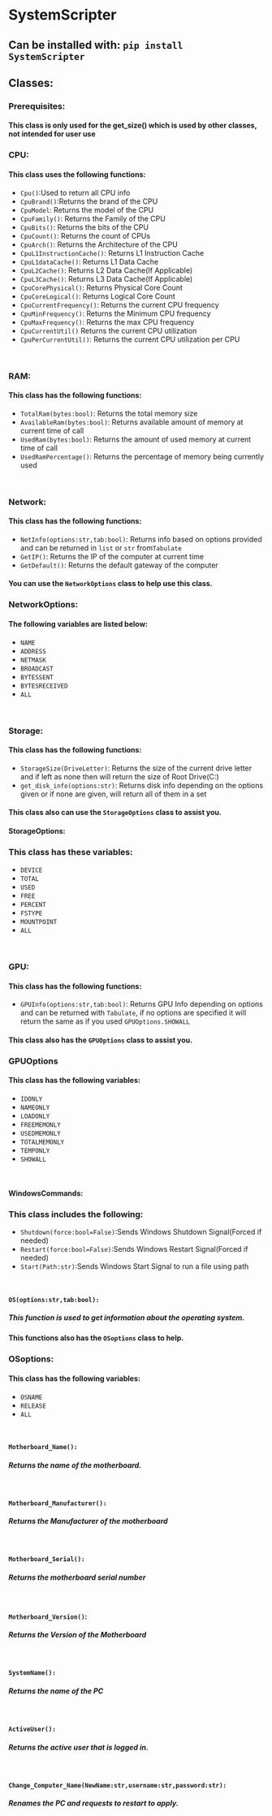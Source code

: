 <h1>SystemScripter</h1>
<h2>Can be installed with: <code>pip install SystemScripter</code></h2>
<h2>Classes:</h2>
<h3>Prerequisites:</h3>
<h4>This class is only used for the get_size() which is used by other classes, not intended for user use</h4>
<h3>CPU:</h3>
<h4>This class uses the following functions:</h4>
<ul>
<li><code>Cpu()</code>:Used to return all CPU info</li>
<li><code>CpuBrand()</code>:Returns the brand of the CPU</li>
<li><code>CpuModel</code>: Returns the model of the CPU</li>
<li><code>CpuFamily()</code>: Returns the Family of the CPU</li>
<li><code>CpuBits()</code>: Returns the bits of the CPU</li>
<li><code>CpuCount()</code>: Returns the count of CPUs</li>
<li><code>CpuArch()</code>: Returns the Architecture of the CPU</li>
<li><code>CpuL1InstructionCache()</code>: Returns L1 Instruction Cache</li>
<li><code>CpuL1dataCache()</code>: Returns L1 Data Cache</li>
<li><code>CpuL2Cache()</code>: Returns L2 Data Cache(If Applicable)</li>
<li><code>CpuL3Cache()</code>: Returns L3 Data Cache(If Applicable)</li>
<li><code>CpuCorePhysical()</code>: Returns Physical Core Count</li>
<li><code>CpuCoreLogical()</code>: Returns Logical Core Count</li>
<li><code>CpuCurrentFrequency()</code>: Returns the current CPU frequency</li>
<li><code>CpuMinFrequency()</code>: Returns the Minimum CPU frequency</li>
<li><code>CpuMaxFrequency()</code>: Returns the max CPU frequency</li>
<li><code>CpuCurrentUtil()</code> Returns the current CPU utilization</li>
<li><code>CpuPerCurrentUtil()</code>: Returns the current CPU utilization per CPU</li>
</ul>
<br>
<h3>RAM:</h3>
<h4>This class has the following functions:</h4>
<ul>
<li><code>TotalRam(bytes:bool)</code>: Returns the total memory size</li>
<li><code>AvailableRam(bytes:bool)</code>: Returns available amount of memory at current time of call</li>
<li><code>UsedRam(bytes:bool)</code>: Returns the amount of used memory at current time of call</li>
<li><code>UsedRamPercentage()</code>: Returns the percentage of memory being currently used</li>
</ul>
<br>
<h3>Network:</h3>
<h4>This class has the following functions:</h4>
<ul>
<li><code>NetInfo(options:str,tab:bool)</code>: Returns info based on options provided and can be returned in <code>list</code> or <code>str</code> from<code>Tabulate</code></li>
<li><code>GetIP()</code>: Returns the IP of the computer at current time</li>
<li><code>GetDefault()</code>: Returns the default gateway of the computer</li>
</ul>
<h4>You can use the <code>NetworkOptions</code> class to help use this class.</h4>
<h3>NetworkOptions:</h3>
<h4>The following variables are listed below:</h4>
<ul>
<li><code>NAME</code></li>
<li><code>ADDRESS</code></li>
<li><code>NETMASK</code></li>
<li><code>BROADCAST</code></li>
<li><code>BYTESSENT</code></li>
<li><code>BYTESRECEIVED</code></li>
<li><code>ALL</code></li>
</ul>
<br>
<h3>Storage:</h3>
<h4>This class has the following functions:</h4>
<ul>
<li><code>StorageSize(DriveLetter)</code>: Returns the size of the current drive letter and if left as none then will return the size of Root Drive(C:)</li>
<li><code>get_disk_info(options:str)</code>: Returns disk info depending on the options given or if none are given, will return all of them in a set</li>


</ul>
<h4>This class also can use the <code>StorageOptions</code> class to assist you.</h4>
<h4>StorageOptions:</h4>
<h3>This class has these variables:</h3>
<ul>
<li><code>DEVICE</code></li>
<li><code>TOTAL</code></li>
<li><code>USED</code></li>
<li><code>FREE</code></li>
<li><code>PERCENT</code></li>
<li><code>FSTYPE</code></li>
<li><code>MOUNTPOINT</code></li>
<li><code>ALL</code></li>
</ul>
<br>
<h3>GPU:</h3>
<h4>This class has the following functions:</h4>
<ul>
<li><code>GPUInfo(options:str,tab:bool)</code>: Returns GPU Info depending on options and can be returned with <code>Tabulate</code>, if no options are specified it will return the same as if you used <code>GPUOptions.SHOWALL</code></li>
</ul>
<h4>This class also has the <code>GPUOptions</code> class to assist you.</h4>
<h3>GPUOptions</h3>
<h4>This class has the following variables:</h4>
<ul>
<li><code>IDONLY</code></li>
<li><code>NAMEONLY</code></li>
<li><code>LOADONLY</code></li>
<li><code>FREEMEMONLY</code></li>
<li><code>USEDMEMONLY</code></li>
<li><code>TOTALMEMONLY</code></li>
<li><code>TEMPONLY</code></li>
<li><code>SHOWALL</code></li>
</ul>
<br>
<h4>WindowsCommands:</h4>
<h3>This class  includes the following:</h3>
<ul>
<li><code>Shutdown(force:bool=False)</code>:Sends Windows Shutdown Signal(Forced if needed)</li>
<li><code>Restart(force:bool=False)</code>:Sends Windows Restart Signal(Forced if needed)</li>
<li><code>Start(Path:str)</code>:Sends Windows Start Signal to run a file using path</li>
</ul>
<br>
<h4><code>OS(options:str,tab:bool):</code></h4>
<h5>This function is used to get information about the operating system.</h5>
<h4>This functions also has the <code>OSoptions</code> class to help.</h4>
<h3>OSoptions:</h3>
<h4>This class has the following variables:</h4>
<ul>
<li><code>OSNAME</code></li>
<li><code>RELEASE</code></li>
<li><code>ALL</code></li>
</ul>
<br>
<h4><code>Motherboard_Name():</code></h4>
<h5>Returns the name of the motherboard.</h5>
<br>
<h4><code>Motherboard_Manufacturer():</code></h4>
<h5>Returns the Manufacturer of the motherboard</h5>
<br>
<h4><code>Motherboard_Serial():</code></h4>
<h5>Returns the motherboard serial number </h5>
<br>
<h4><code>Motherboard_Version()</code>:</h4>
<h5>Returns the Version of the Motherboard</h5>
<br>
<h4><code>SystemName():</code></h4>
<h5>Returns the name of the PC</h5>
<br>
<h4><code>ActiveUser():</code></h4>
<h5>Returns the active user that is logged in.</h5>
<br>
<h4><code>Change_Computer_Name(NewName:str,username:str,password:str):</code></h4>
<h5>Renames the PC and requests to restart to apply. </h5>
